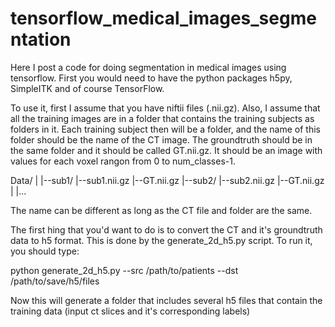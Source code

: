 # tensorflow_medical_images_segmentation
Here I post a code for doing segmentation in medical images using tensorflow.
First you would need to have the python packages h5py, SimpleITK and of course TensorFlow.

To use it, first I assume that you have niftii files (.nii.gz). Also, I assume that all the training images are in a folder that contains the training subjects as folders in it. Each training subject then will be a folder, and the name of this folder should be the name of the CT image. The groundtruth should be in the same folder and it should be called GT.nii.gz. It should be an image with values for each voxel rangon from 0 to num_classes-1.

Data/
|
|--sub1/
    |--sub1.nii.gz
    |--GT.nii.gz
|--sub2/
    |--sub2.nii.gz
    |--GT.nii.gz
|
|...

The name can be different as long as the CT file and folder are the same.

The first hing that you'd want to do is to convert the CT and it's groundtruth data to h5 format. This is done by the generate_2d_h5.py script. To run it, you should type:

python generate_2d_h5.py --src /path/to/patients --dst /path/to/save/h5/files

Now this will generate a folder that includes several h5 files that contain the training data (input ct slices and it's corresponding labels)

